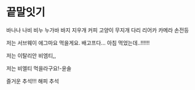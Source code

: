 # 끝말잇기

바나나
나비
비누
누가바
바지
지우개
커피
고양이
무지개
다리
리어카
카메라
손전등


저는 서브웨이 에그마요 먹을게요.
배고프다...
아침 먹었는데..!!!!!!

저는 이탈리안 비엠티,,


저는 비엘티 먹을라구요!-윤솔

즐거운 추석!!! 해피 추석
